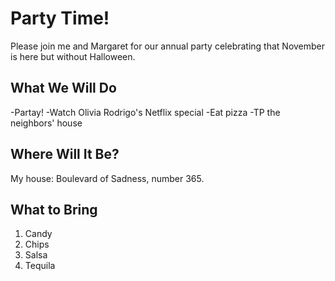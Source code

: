 # Party Time!

Please join me and Margaret for our annual party celebrating that November is here but without Halloween.

## What We Will Do

-Partay!
-Watch Olivia Rodrigo's Netflix special
-Eat pizza
-TP the neighbors' house

## Where Will It Be?

My house: Boulevard of Sadness, number 365.

## What to Bring

1. Candy
2. Chips
3. Salsa
4. Tequila
